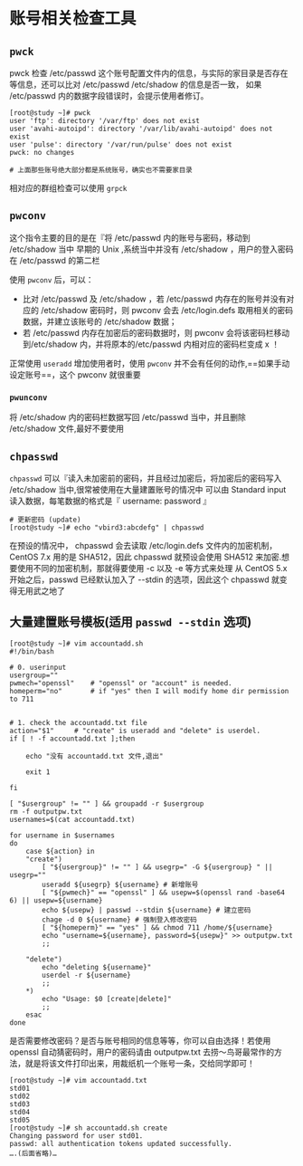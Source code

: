 # 账号相关检查工具
## `pwck`
pwck 检查 /etc/passwd 这个账号配置文件内的信息，与实际的家目录是否存在等信息，还可以比对 /etc/passwd /etc/shadow 的信息是否一致，
如果 /etc/passwd 内的数据字段错误时，会提示使用者修订。
```shell
[root@study ~]# pwck
user 'ftp': directory '/var/ftp' does not exist
user 'avahi-autoipd': directory '/var/lib/avahi-autoipd' does not exist
user 'pulse': directory '/var/run/pulse' does not exist
pwck: no changes

# 上面那些账号绝大部分都是系统账号，确实也不需要家目录
```
相对应的群组检查可以使用 `grpck`
## `pwconv`
这个指令主要的目的是在『将 /etc/passwd 内的账号与密码，移动到 /etc/shadow 当中
早期的 Unix ,系统当中并没有 /etc/shadow ，用户的登入密码在 /etc/passwd 的第二栏

使用 `pwconv` 后，可以：
- 比对 /etc/passwd 及 /etc/shadow ，若 /etc/passwd 内存在的账号并没有对应的 /etc/shadow 密码时，则 pwconv 会去 /etc/login.defs 取用相关的密码数据，并建立该账号的 /etc/shadow 数据；
- 若 /etc/passwd 内存在加密后的密码数据时，则 pwconv 会将该密码栏移动到/etc/shadow 内，并将原本的/etc/passwd 内相对应的密码栏变成 x ！

正常使用 `useradd` 增加使用者时，使用 `pwconv` 并不会有任何的动作,==如果手动设定账号==，这个 pwconv 就很重要
### `pwunconv`
将 /etc/shadow 内的密码栏数据写回 /etc/passwd 当中，并且删除 /etc/shadow 文件,最好不要使用
## `chpasswd`
`chpasswd` 可以『读入未加密前的密码，并且经过加密后，将加密后的密码写入 /etc/shadow 当中,很常被使用在大量建置账号的情况中
可以由 Standard input 读入数据，每笔数据的格式是『 username: password 』
```shell
# 更新密码 (update)
[root@study ~]# echo "vbird3:abcdefg" | chpasswd
```
在预设的情况中， chpasswd 会去读取 /etc/login.defs 文件内的加密机制，CentOS 7.x 用的是 SHA512，因此 chpasswd 就预设会使用 SHA512 来加密.想要使用不同的加密机制，那就得要使用 -c 以及 -e 等方式来处理
从 CentOS 5.x 开始之后，passwd 已经默认加入了 --stdin 的选项，因此这个 chpasswd 就变得无用武之地了
## 大量建置账号模板(适用 `passwd --stdin` 选项)
```shell
[root@study ~]# vim accountadd.sh
#!/bin/bash
  
# 0. userinput
usergroup=""
pwmech="openssl"    # "openssl" or "account" is needed.
homeperm="no"       # if "yes" then I will modify home dir permission to 711


# 1. check the accountadd.txt file
action="$1"     # "create" is useradd and "delete" is userdel.
if [ ! -f accountadd.txt ];then

    echo "没有 accountadd.txt 文件,退出"

    exit 1

fi

[ "$usergroup" != "" ] && groupadd -r $usergroup
rm -f outputpw.txt
usernames=$(cat accountadd.txt)
  
for username in $usernames
do
    case ${action} in
    "create")
        [ "${usergroup}" != "" ] && usegrp=" -G ${usergroup} " || usegrp=""
        useradd ${usegrp} ${username} # 新增账号
        [ "${pwmech}" == "openssl" ] && usepw=$(openssl rand -base64 6) || usepw=${username}
        echo ${usepw} | passwd --stdin ${username} # 建立密码
        chage -d 0 ${username} # 强制登入修改密码
        [ "${homeperm}" == "yes" ] && chmod 711 /home/${username}
        echo "username=${username}, password=${usepw}" >> outputpw.txt
        ;;

    "delete")
        echo "deleting ${username}"
        userdel -r ${username}
        ;;
    *)
        echo "Usage: $0 [create|delete]"
        ;;
    esac
done
```
是否需要修改密码？是否与账号相同的信息等等，你可以自由选择！若使用 openssl 自动猜密码时，用户的密码请由 outputpw.txt 去捞～鸟哥最常作的方法，就是将该文件打印出来，用裁纸机一个账号一条，交给同学即可！
```shell
[root@study ~]# vim accountadd.txt
std01
std02
std03
std04
std05
[root@study ~]# sh accountadd.sh create
Changing password for user std01.
passwd: all authentication tokens updated successfully.
….(后面省略)…
```